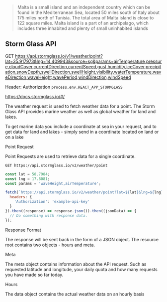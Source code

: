 > Malta is a small island and an independent country which can be found in the Mediterranean Sea, located 50 miles south of Italy about 175 miles north of Tunisia. The total area of Malta island is close to 122 square miles. Malta island is a part of an archipelago, which includes three inhabited and plenty of small uninhabited islands

## Storm Glass API

GET https://api.stormglass.io/v1/weather/point?lat=35.917973&lng=14.409943&source=sg&params=airTemperature,pressure,cloudCover,currentDirection,currentSpeed,gust,humidity,iceCover,precipitation,snowDepth,swellDirection,swellHeight,visibility,waterTemperature,waveDirection,waveHeight,wavePeriod,windDirection,windSpeed

Header: Authorization `process.env.REACT_APP_STORMGLASS`

https://docs.stormglass.io/#/

The weather request is used to fetch weather data for a point. The Storm Glass API provides marine weather as well as global weather for land and lakes.

To get marine data you include a coordinate at sea in your request, and to get data for land and lakes - simply send in a coordinate located on land or on a lake

Point Request 

Point Requests are used to retrieve data for a single coordinate.

`GET https://api.stormglass.io/v2/weather/point`

```javascript
const lat = 58.7984;
const lng = 17.8081;
const params = 'waveHeight,airTemperature';

fetch(`https://api.stormglass.io/v2/weather/point?lat=${lat}&lng=${lng}&params=${params}`, {
  headers: {
    'Authorization': 'example-api-key'
  }
}).then((response) => response.json()).then((jsonData) => {
  // Do something with response data.
});
```

Response Format 

The response will be sent back in the form of a JSON object. 
The resource root contains two objects - hours and meta.

Meta

The meta object contains information about the API request. Such as requested latitude and longitude, your daily quota and how many requests you have made so far today.

Hours

The data object contains the actual weather data on an hourly basis
